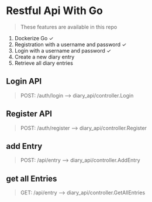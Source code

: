 # Restful Api With Go

> These features are available in this repo

1. Dockerize Go &check;
2. Registration with a username and password &check;
3. Login with a username and password &check;
4. Create a new diary entry
5. Retrieve all diary entries


## Login API

> POST: /auth/login --> diary_api/controller.Login


## Register API

> POST: /auth/register --> diary_api/controller.Register


## add Entry

> POST: /api/entry --> diary_api/controller.AddEntry


## get all Entries

> GET: /api/entry --> diary_api/controller.GetAllEntries